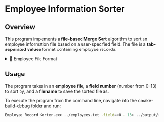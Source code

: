 # Employee Information Sorter

## Overview
This program implements a **file-based Merge Sort** algorithm to sort an employee information file based on a user-specified field. The file is a **tab-separated values** format containing employee records.

<details>
  <summary>📂 Employee File Format</summary>

Each row in the file represents an employee, and the columns include:
1. Employee ID (`W9999999`)
2. Last Name
3. First Name
4. Street Address
5. City
6. Province (`ON`, `NS`, `NB`, …)
7. Postal Code (`A9A-9A9`)
8. Phone Number (`999-999-9999`)
9. Gender (`M/F`)
10. Age (`99`)
11. Number of Dependents (`99`)
12. Department Category (`factory`, `office`, `sales`)
13. Union Member (`Y/N`)
14. Hourly Rate (`99.99`)

</details>

## Usage
The program takes in an **employee file**, a **field number** (number from 0-13) to sort by, and a **filename** to save the sorted file as.

To execute the program from the command line, navigate into the cmake-build-debug folder and run:

```sh
Employee_Record_Sorter.exe ../employees.txt -field=<0 - 13> ../output/<file-to-save>.txt

